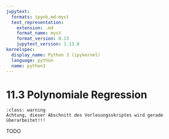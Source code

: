 ```yaml
---
jupytext:
  formats: ipynb,md:myst
  text_representation:
    extension: .md
    format_name: myst
    format_version: 0.13
    jupytext_version: 1.13.8
kernelspec:
  display_name: Python 3 (ipykernel)
  language: python
  name: python3
---
```


# 11.3 Polynomiale Regression

```{admonition} Warnung
:class: warning
Achtung, dieser Abschnitt des Vorlesungsskriptes wird gerade überarbeitet!!!
```

TODO